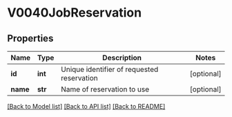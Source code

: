 # V0040JobReservation

## Properties
Name | Type | Description | Notes
------------ | ------------- | ------------- | -------------
**id** | **int** | Unique identifier of requested reservation | [optional] 
**name** | **str** | Name of reservation to use | [optional] 

[[Back to Model list]](../README.md#documentation-for-models) [[Back to API list]](../README.md#documentation-for-api-endpoints) [[Back to README]](../README.md)


